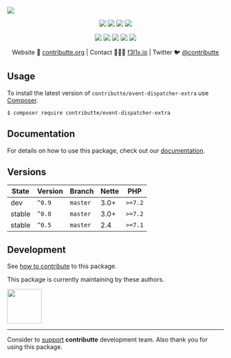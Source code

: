 ![](https://heatbadger.now.sh/github/readme/contributte/event-dispatcher-extra/)

<p align=center>
  <a href="https://github.com/contributte/event-dispatcher-extra/actions"><img src="https://badgen.net/github/checks/contributte/event-dispatcher-extra/master?cache=300"></a>
  <a href="https://coveralls.io/r/contributte/event-dispatcher-extra"><img src="https://badgen.net/coveralls/c/github/contributte/event-dispatcher-extra?cache=300"></a>
  <a href="https://packagist.org/packages/contributte/event-dispatcher-extra"><img src="https://badgen.net/packagist/dm/contributte/event-dispatcher-extra"></a>
  <a href="https://packagist.org/packages/contributte/event-dispatcher-extra"><img src="https://badgen.net/packagist/v/contributte/event-dispatcher-extra"></a>
</p>
<p align=center>
  <a href="https://packagist.org/packages/contributte/event-dispatcher-extra"><img src="https://badgen.net/packagist/php/contributte/event-dispatcher-extra"></a>
  <a href="https://github.com/contributte/event-dispatcher-extra"><img src="https://badgen.net/github/license/contributte/event-dispatcher-extra"></a>
  <a href="https://bit.ly/ctteg"><img src="https://badgen.net/badge/support/gitter/cyan"></a>
  <a href="https://bit.ly/cttfo"><img src="https://badgen.net/badge/support/forum/yellow"></a>
  <a href="https://contributte.org/partners.html"><img src="https://badgen.net/badge/sponsor/donations/F96854"></a>
</p>

<p align=center>
Website 🚀 <a href="https://contributte.org">contributte.org</a> | Contact 👨🏻‍💻 <a href="https://f3l1x.io">f3l1x.io</a> | Twitter 🐦 <a href="https://twitter.com/contributte">@contributte</a>
</p>

## Usage

To install the latest version of `contributte/event-dispatcher-extra` use [Composer](https://getcomposer.org).

```
$ composer require contributte/event-dispatcher-extra
```

## Documentation

For details on how to use this package, check out our [documentation](.docs).

## Versions

| State       | Version | Branch   | Nette | PHP     |
|-------------|---------|----------|-------|---------|
| dev         | `^0.9`  | `master` | 3.0+  | `>=7.2` |
| stable      | `^0.8`  | `master` | 3.0+  | `>=7.2` |
| stable      | `^0.5`  | `master` | 2.4   | `>=7.1` |

## Development

See [how to contribute](https://contributte.org/contributing.html) to this package.

This package is currently maintaining by these authors.

<a href="https://github.com/f3l1x">
  <img width="80" height="80" src="https://avatars2.githubusercontent.com/u/538058?v=3&s=80">
</a>

-----

Consider to [support](https://contributte.org/partners.html) **contributte** development team.
Also thank you for using this package.
